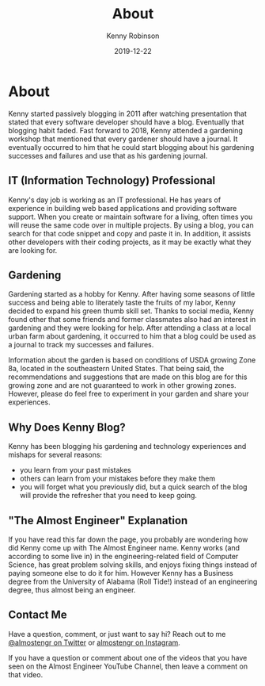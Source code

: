 ﻿---
title: About
date: 2019-12-22
description: Information about this blog and Kenny Robinson.
author: Kenny Robinson
---

# About

Kenny started passively blogging in 2011 after watching presentation that stated that every software developer should have a blog. Eventually that blogging habit faded. Fast forward to 2018, Kenny attended a gardening workshop that mentioned that every gardener should have a journal. It eventually occurred to him that he could start blogging about his gardening successes and failures and use that as his gardening journal.

## IT (Information Technology) Professional

Kenny's day job is working as an IT professional. He has years of experience in building web based applications and providing software support. When you create or maintain software for a living, often times you will reuse the same code over in multiple projects. By using a blog, you can search for that code snippet and copy and paste it in. In addition, it assists other developers with their coding projects, as it may be exactly what they are looking for.

## Gardening

Gardening started as a hobby for Kenny. After having some seasons of little success and being able to literately taste the fruits of my labor, Kenny decided to expand his green thumb skill set. Thanks to social media, Kenny found other that some friends and former classmates also had an interest in gardening and they were looking for help. After attending a class at a local urban farm about gardening, it occurred to him that a blog could be used as a journal to track my successes and failures.

Information about the garden is based on conditions of USDA growing Zone 8a, located in the southeastern United States. That being said, the recommendations and suggestions that are made on this blog are for this growing zone and are not guaranteed to work in other growing zones. However, please do feel free to experiment in your garden and share your experiences. 

## Why Does Kenny Blog?

Kenny has been blogging his gardening and technology experiences and mishaps for several reasons: 

* you learn from your past mistakes 
* others can learn from your mistakes before they make them 
* you will forget what you previously did, but a quick search of the blog will provide the refresher that you need to keep going.

## "The Almost Engineer" Explanation

If you have read this far down the page, you probably are wondering how did Kenny come up with The Almost Engineer name. Kenny works (and according to some live in) in the engineering-related field of Computer Science, has great problem solving skills, and enjoys fixing things instead of paying someone else to do it for him. However Kenny has a Business degree from the University of Alabama (Roll Tide!) instead of an engineering degree, thus almost being an engineer.

## Contact Me

Have a question, comment, or just want to say hi? Reach out to me 
<a href="https://twitter.com/almostengr" target="_blank">@almostengr on Twitter</a> or 
<a href="https://instagram.com/almostengr" target="_blank">almostengr on Instagram</a>.

If you have a question or comment about one of the videos that you have seen on the Almost Engineer YouTube Channel, then leave a comment on that video.

